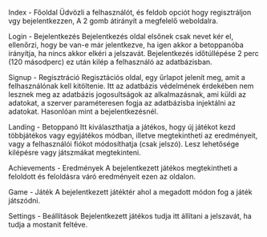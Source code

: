 Index - Főoldal
Üdvözli a felhasználót, és feldob opciót hogy regisztráljon vgy bejelentkezzen, A 2 gomb átirányít a megfelelő weboldalra.

Login - Bejelentkezés
Bejelentkezés oldal elsőnek csak nevet kér el, ellenőrzi, hogy be van-e már jelentkezve, ha igen akkor a betoppanóba irányítja, ha nincs akkor elkéri a jelszavát. Bejelentkezés időtúllépése 2 perc (120 másodperc) ez után kilép a felhasználó az adatbázisban.

Signup - Regisztráció
Regisztációs oldal, egy űrlapot jelenít meg, amit a felhasználónak kell kitöltenie. Itt az adatbázis védelmének érdekében nem lesznek meg az adatbázis jogosultságok az alkalmazásnak, ami küldi az adatokat, a szerver paraméteresen fogja az adatbázisba injektálni az adatokat. Hasonlóan mint a bejelentkezésnél. 

Landing - Betoppanó
Itt kiválaszthatja a játékos, hogy új játékot kezd többjátékos vagy egyjátékos módban, illetve megtekintheti az eredményeit, vagy a felhasználói fiókot módosíthatja (csak jelszó). Lesz lehetősége kilépésre vagy játszmákat megtekinteni.

Achievements - Eredmények
A bejelentkezett játékos megtekintheti a feloldott és feloldásra váró eredményeit ezen az oldalon.

Game - Játék
A bejelentkezett játéktér ahol a megadott módon fog a játék játszódni.

Settings - Beállítások
Bejelentkezett játékos tudja itt állítani a jelszavát, ha tudja a mostanit feltéve.
